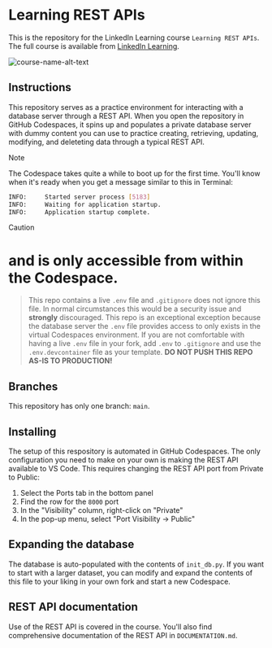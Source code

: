 # Learning REST APIs

This is the repository for the LinkedIn Learning course `Learning REST APIs`. The full course is available from [LinkedIn Learning][lil-course-url].

![course-name-alt-text][lil-thumbnail-url]

## Instructions

This repository serves as a practice environment for interacting with a database server through a REST API. When you open the repository in GitHub Codespaces, it spins up and populates a private database server with dummy content you can use to practice creating, retrieving, updating, modifying, and deleteting data through a typical REST API.

> [!NOTE]
> The Codespace takes quite a while to boot up for the first time. You'll know when it's ready when you get a message similar to this in Terminal:

```bash
INFO:     Started server process [5183]
INFO:     Waiting for application startup.
INFO:     Application startup complete.
```

> [!CAUTION]
# and is only accessible from within the Codespace.
> This repo contains a live `.env` file and `.gitignore` does not ignore this file. In normal circumstances this would be a security issue and __strongly__ discouraged. This repo is an exceptional exception because the database server the `.env` file provides access to only exists in the virtual Codespaces environment. If you are not comfortable with having a live `.env` file in your fork, add `.env` to `.gitignore` and use the `.env.devcontainer` file as your template.
__DO NOT PUSH THIS REPO AS-IS TO PRODUCTION!__


## Branches

This repository has only one branch: `main`.

## Installing

The setup of this respository is automated in GitHub Codespaces. The only configuration you need to make on your own is making the REST API available to VS Code. This requires changing the REST API port from Private to Public:

1. Select the Ports tab in the bottom panel
2. Find the row for the `8000` port
3. In the "Visibility" column, right-click on "Private"
4. In the pop-up menu, select "Port Visibility -> Public"

## Expanding the database

The database is auto-populated with the contents of `init_db.py`. If you want to start with a larger dataset, you can modify and expand the contents of this file to your liking in your own fork and start a new Codespace.

## REST API documentation

Use of the REST API is covered in the course. You'll also find comprehensive documentation of the REST API in `DOCUMENTATION.md`.

[0]: # "Replace these placeholder URLs with actual course URLs"
[lil-course-url]: https://www.linkedin.com/learning/
[lil-thumbnail-url]: https://media.licdn.com/dms/image/v2/D4E0DAQG0eDHsyOSqTA/learning-public-crop_675_1200/B4EZVdqqdwHUAY-/0/1741033220778?e=2147483647&v=beta&t=FxUDo6FA8W8CiFROwqfZKL_mzQhYx9loYLfjN-LNjgA
